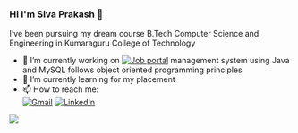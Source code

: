 ### Hi I'm Siva Prakash 👋
I’ve been pursuing my dream course B.Tech Computer
Science and Engineering in Kumaraguru College of Technology
- 🔭 I’m currently working on [![Job portal](https://img.shields.io/badge/-Job%20Portal-9cf)](https://github.com/siva010928/Job-Portal) management system using Java and MySQL follows object oriented programming principles
- 🌱 I’m currently learning for my placement
- 📫 How to reach me: <br />
     [![Gmail](	https://img.shields.io/badge/Gmail-D14836?style=for-the-badge&logo=gmail&logoColor=white)](https://mail.google.com/mail/u/0/#inbox?compose=CllgCKCCSfthjkkjfWCNFDRchtmSmkxWMbprzDSttPbZXrLLlGGBNQNNqGjRsnrLkZknLFjQmzL)
     [![LinkedIn](https://img.shields.io/badge/LinkedIn-0077B5?style=for-the-badge&logo=linkedin&logoColor=white)](https://www.linkedin.com/in/sivakpraksash/)

<!-- Technologies I've worked with :

- Programming languages : <br />
    ![C++](https://img.shields.io/badge/C%2B%2B-00599C?style=for-the-badge&logo=c%2B%2B&logoColor=white)
    ![JavaScript](https://img.shields.io/badge/JavaScript-323330?style=for-the-badge&logo=javascript&logoColor=F7DF1E)
    ![Java](https://img.shields.io/badge/Java-ED8B00?style=for-the-badge&logo=java&logoColor=white)
    ![PHP](https://img.shields.io/badge/PHP-777BB4?style=for-the-badge&logo=php&logoColor=white)
- Competitive Programming : <br/>
    [![LeetCode](https://img.shields.io/badge/-LeetCode-FFA116?style=for-the-badge&logo=LeetCode&logoColor=black)](https://leetcode.com/siva010928/)
    [![HackerRank](	https://img.shields.io/badge/-Hackerrank-2EC866?style=for-the-badge&logo=HackerRank&logoColor=white)](https://www.hackerrank.com/siva010928)
    [![CodeChef](https://img.shields.io/badge/-CodeChef-5B4638?style=for-the-badge&logo=CodeChef&logoColor=white)](https://www.codechef.com/users/siva010928)
- Frontend : <br />
    ![React](https://img.shields.io/badge/React-20232A?style=for-the-badge&logo=react&logoColor=61DAFB)
    ![Bootstrap](https://img.shields.io/badge/Bootstrap-563D7C?style=for-the-badge&logo=bootstrap&logoColor=white)
    ![chart.js](https://img.shields.io/badge/Chart.js-FF6384?style=for-the-badge&logo=chartdotjs&logoColor=white)
- Backend : <br />
    ![NodeJs](https://img.shields.io/badge/Node.js-339933?style=for-the-badge&logo=nodedotjs&logoColor=white)
    ![ExpressJs](https://img.shields.io/badge/Express.js-000000?style=for-the-badge&logo=express&logoColor=white)
    ![Android](https://img.shields.io/badge/Android-3DDC84?style=for-the-badge&logo=android&logoColor=white)
- Database : <br />
    ![MySql](https://img.shields.io/badge/MySQL-005C84?style=for-the-badge&logo=mysql&logoColor=white)
    ![MangoDB](https://img.shields.io/badge/MongoDB-4EA94B?style=for-the-badge&logo=mongodb&logoColor=white)
    ![Firebase](https://img.shields.io/badge/firebase-ffca28?style=for-the-badge&logo=firebase&logoColor=black)
- OS & IDE & Tools : <br />
    ![Linux](https://img.shields.io/badge/Linux-FCC624?style=for-the-badge&logo=linux&logoColor=black)
    ![VsCode](https://img.shields.io/badge/Visual_Studio_Code-0078D4?style=for-the-badge&logo=visual%20studio%20code&logoColor=white)
    ![Android Studio](https://img.shields.io/badge/Android_Studio-3DDC84?style=for-the-badge&logo=android-studio&logoColor=white)
- APIs : <br />
    ![Postman](https://img.shields.io/badge/Postman-FF6C37?style=for-the-badge&logo=Postman&logoColor=white)
    ![LeafLet](https://img.shields.io/badge/Leaflet-199900?style=for-the-badge&logo=Leaflet&logoColor=white) -->
    
![](https://github-readme-stats.vercel.app/api/top-langs/?username=siva010928)<br/>

